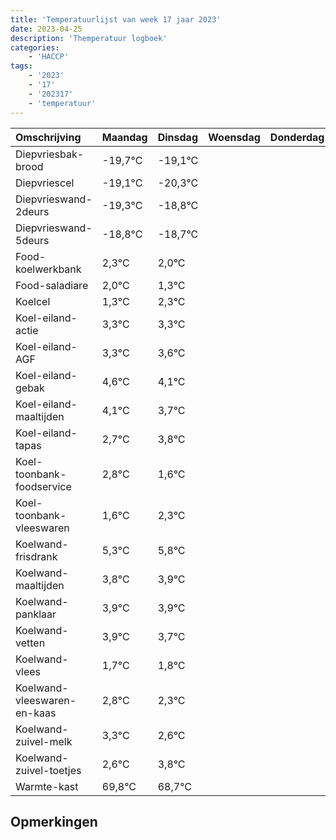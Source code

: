 ```yaml
---
title: 'Temperatuurlijst van week 17 jaar 2023'
date: 2023-04-25
description: 'Themperatuur logboek'
categories:
    - 'HACCP'
tags:
    - '2023'
    - '17'
    - '202317'
    - 'temperatuur'
---
```

|Omschrijving|Maandag|Dinsdag|Woensdag|Donderdag|Vrijdag|Zaterdag|Zondag|
|:---|:---|:---|:---|:---|:---|:---|:---|
|Diepvriesbak-brood|-19,7°C|-19,1°C| | | | | |
|Diepvriescel|-19,1°C|-20,3°C| | | | | |
|Diepvrieswand-2deurs|-19,3°C|-18,8°C| | | | | |
|Diepvrieswand-5deurs|-18,8°C|-18,7°C| | | | | |
|Food-koelwerkbank|2,3°C|2,0°C| | | | | |
|Food-saladiare|2,0°C|1,3°C| | | | | |
|Koelcel|1,3°C|2,3°C| | | | | |
|Koel-eiland-actie|3,3°C|3,3°C| | | | | |
|Koel-eiland-AGF|3,3°C|3,6°C| | | | | |
|Koel-eiland-gebak|4,6°C|4,1°C| | | | | |
|Koel-eiland-maaltijden|4,1°C|3,7°C| | | | | |
|Koel-eiland-tapas|2,7°C|3,8°C| | | | | |
|Koel-toonbank-foodservice|2,8°C|1,6°C| | | | | |
|Koel-toonbank-vleeswaren|1,6°C|2,3°C| | | | | |
|Koelwand-frisdrank|5,3°C|5,8°C| | | | | |
|Koelwand-maaltijden|3,8°C|3,9°C| | | | | |
|Koelwand-panklaar|3,9°C|3,9°C| | | | | |
|Koelwand-vetten|3,9°C|3,7°C| | | | | |
|Koelwand-vlees|1,7°C|1,8°C| | | | | |
|Koelwand-vleeswaren-en-kaas|2,8°C|2,3°C| | | | | |
|Koelwand-zuivel-melk|3,3°C|2,6°C| | | | | |
|Koelwand-zuivel-toetjes|2,6°C|3,8°C| | | | | |
|Warmte-kast|69,8°C|68,7°C| | | | | |

## Opmerkingen



